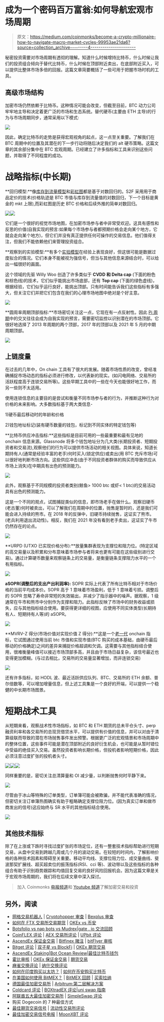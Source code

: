# 成为一个密码百万富翁:如何导航宏观市场周期

> 原文：<https://medium.com/coinmonks/become-a-crypto-millionaire-how-to-navigate-macro-market-cycles-99953ae21da6?source=collection_archive---------4----------------------->

秘密投资需要对市场周期有透彻的理解。知道什么时候增持比特币，什么时候让我们的投资组合倾向于替代比特币，什么时候在顶部附近卖出，在底部附近买入，可以提供比整体市场多倍的回报。这篇文章简要概括了一些可用于把握市场时机的工具。

## **高级市场结构**

加密市场仍然依赖于比特币。这种情况可能会改变，但截至目前，BTC 动力公司牢牢地主导和决定着更广泛的市场和生态系统。替代硬币(主要由 ETH 主导)的行为与市场周期同步，通常采用以下模式:

![](img/654c76de7ddebefe0e6523800fc42484.png)

因此，确定比特币的走势是获得宏观视角的起点，这一点至关重要。了解我们在 BTC 周期中的位置及其潜在的下一步行动将随后决定我们的 alt 硬币策略。这篇文章的其余部分集中在 BTC 宏观周期。已经建立了许多指标和工具来识别这些问题，并取得了不同程度的成功。

# **战略指标(中长期)**

**回归模型:**像[库存到流量模型](https://www.lookintobitcoin.com/charts/stock-to-flow-model/)和[彩虹图](https://www.blockchaincenter.net/bitcoin-rainbow-chart/)都是基于对数回归的。S2F 采用用于商品定价的技术(价格轨迹是 BTC 市值与库存到流量值的对数回归，下一个目标是黄金的 mkt 上限),而彩虹图是历史 BTC 价格和后续外推的简单对数回归。

![](img/507bee01036861eed94f5b69a8eaa3b2.png)![](img/d6581540d20f3edfcc0a2ab3bf6a3e96.png)

它们是一个很好的视觉市场地图，在加密市场参与者中非常受欢迎。这具有感性和反思的价值(自我实现的预言:如果每个市场参与者都预期价格会走向某个地方，它就会走向某个地方)，但它们并没有真正提供任何可操作的交易信息。他们值得关注，但我们不能依赖他们来管理投资组合。

**观察到的实验模型:**有多个[实验模型](https://charts.woobull.com/bitcoin-price-models/)在经验上表现良好，但这很可能是数据过度拟合的情况。它们本身不能被视为强信号，但当与其他信息来源结合时，可以给出一幅很好的画面。

这个领域的先驱 Willy Woo 创造了许多类似于 **CVDD 和 Delta cap** (下面的粉色和棕色线)的技术，它们似乎能挑出市场底部，还有 **Top cap** (下面的绿色虚线)，根据经验，它们似乎运行良好，能挑出顶部。只有时间能告诉我们这些指标有多强大，但关注它们并把它们包含在我们的心理市场地图中绝对是个好主意。

![](img/5cef9c0bf629289cd26f571ed40cfd86.png)

**圆周率周期顶部指标:**市场密切关注这一点，它现在有一点反射性。因此 [Pi 周期](https://www.lookintobitcoin.com/charts/pi-cycle-top-indicator/)中的交叉往往会成为自我实现的预言，需要密切监控以识别潜在的市场顶部。它很好地选择了 2013 年周期的两个顶部，2017 年的顶部以及 2021 年 5 月的中期周期顶部。

![](img/823cb457c0606765608a3bf7018fab18.png)

## **上链度量**

在过去的几年中，On chain 工具有了很大的发展。随着市场性质的改变，曾经准确捕捉市场动态的指标必须进行修改，以代表新的现实。(如闪电网络、交易所的活跃程度高于连锁交易所等)。这些早期工具中的一些在今天也能很好地工作，而另一些则不太适用。

使用连锁信息的主要目的是尝试和衡量不同市场参与者的行为，并推断这种行为对价格的未来影响。大多数指标基于两大类信息-

1)硬币最后移动时的年龄和价格

2)钱包地址标记(装有硬币数量的钱包，标记到不同实体的特定钱包等)

**比特币供应冲击指标:**这些指标是目前可用的一些最重要和最有见地的 onchain 信息来源。Glassnode 将多个钱包地址分为几大类(长期投资者、短期投资者和交易流),观察他们的行为可以提供市场活动的相关视图。具体来说，知道长期持有人(通常是经验丰富的老手)何时买入(锁定供应)或卖出(用 BTC 充斥市场)可以很好地判断市场方向。这些供应冲击(由于不同投资者群体的购买而导致供应从市场上消失)在中期具有出色的预测能力。

![](img/fa992c74e49313fcf160f188fc1332b1.png)

此外，观察基于不同规模的投资者类别(鲸鱼> 1000 btc 或虾< 1 btc)的交易活动具有出色的预测能力。

这是一个不同的观点，试图捕捉类似的信息，即市场老手在做什么。观察旧硬币(老古董)何时被卖出，可以了解我们在周期中的位置，抛售是暂时的，还是我们可能会进入持续的熊市。在 2018 年的反弹中，旧硬币持续抛售，这证实了熊市。(老兵利用退出流动性)。相反，我们在 2021 年没有看到老手卖出，这证实了牛市仍然存在的论点。

![](img/1b32a6958a2d1fe2f8753274daff283a.png)

**URPD (UTXO 已实现价格分布):**放量集群表现为支撑位和阻力位。(特定区域的高交易量以及积累和分布意味着市场参与者将来也更有可能在这些级别进行交易)。通过计算硬币数量来观察链条上的交易量，是衡量链条支撑阻力水平的一个有用指标。

![](img/acad4a816fa6ee89fd8d31be124cfb6a.png)

**aSOPR(调整后的支出产出利润率):** SOPR 实际上代表了所有比特币相对于市场价格的当前平均成本价。SOPR 高于 1 意味着市场盈利，低于 1 意味着亏损。调整后的 SOPR 忽略了寿命非常短的失效输出，并减少了指示器中的噪声。据观察，1 级通常在牛市和熊市中分别作为支撑和阻力。此指标反映了市场中的财务收益或损失，应与其他指标结合使用。要获得更详细的视图，应使用不同实体类型(长期持有人、短期持有人等)的 aSOPR。

![](img/4aeb226707219858f4b9ee1c52d733f0.png)

**MVRV-Z 得分(市场价值对实现价值 Z 得分):**这是一个[老一代](https://www.lookintobitcoin.com/charts/mvrv-zscore/) onchain 指标，它试图通过使用当前 btc 市值和实现市值(BTC 购买的成本基础，由硬币最后移动的价格确定)之间的差异来捕捉价格超调和欠调。这需要与其他指标结合使用，很难衡量峰值可以接近市场顶部多高，并且由于市场日益复杂，该信号最近也变得更加模糊。(与过去相比，交易所的交易量显著增加，而非连锁交易)

![](img/a332c811ea1c81db27ec3cf56f530347.png)

还有许多指标，如 HODL 波、最近活跃供应队列、BTC、交易所的 ETH 余额、普尔倍数等，可以增加增量信息，但上述工具集是一个良好的开端，可以提供一个稳健的中长期市场图景。

# **短期战术工具**

从短期来看，观察战术性市场指标，如 BTC 和 ETH 期货的总未平仓头寸、perp 融资利率和各交易所的总现货借贷水平，可以提供有价值的信息，并可以对由于清算级联而导致的潜在市场抛售事件发出预警。根据更广泛的宏观情景和市场周期中的整体位置，这些事件可能是潜在顶部附近的良好衍生机会，也可能是从暂时错位中受益的绝佳买入交易。虽然投资者影响长期价格，但投机者影响短期价格，因此必须注意过度扩张的投机者头寸。

![](img/1c5f7ed9d6c8900c5bed34e72e3696b2.png)![](img/aef148f983207be634553bd51e443cea.png)![](img/7c695d1db60aa1276633edba8d90d640.png)

同样重要的是，密切关注总清算量和 OI 减少量，以判断抛售何时平静下来。

![](img/0f500ea077803fd7b99e3aad501b1f33.png)

尽管由于冰山等特殊的订单类型，订单簿可能会被欺骗，并不能代表准确的情况，但密切关注订单簿热图确实有助于粗略确定支撑位阻力位。(因为真实订单和做市商发出的信号)这应始终与 SR 水平的其他指标结合使用。

![](img/55c1ff671c47362e9e5e31c1a35781f2.png)

## **其他技术指标**

除了在上涨或下跌时寻找过度扩张的市场定位，还有一整套技术指标帮助进行短期交易，从盘中交易到跨越几周或几个月的波动交易。在较短的时间内，了解影响价格的各种技术因素和障碍至关重要。移动平均线、支撑位阻力位、成交量曲线、斐波那契扩展线、超买超卖位的振荡指标(RSI、cci 等)、波动带以及这些指标的各种组合有助于识别趋势跟踪和均值回复交易的良好风险回报机会。因为这篇文章是关于宏观市场周期的，我们将在后续文章中深入探讨。

> 加入 Coinmonks [电报频道](https://t.me/coincodecap)和 [Youtube 频道](https://www.youtube.com/channel/UCbyDhTbOiKh2iUMKBi4-4Zg)了解加密交易和投资

## 另外，阅读

*   [网格交易机器人](https://blog.coincodecap.com/grid-trading) | [Cryptohopper 审查](/coinmonks/cryptohopper-review-a388ff5bae88) | [Bexplus 审查](https://blog.coincodecap.com/bexplus-review)
*   [如何在 FTX 交易所交易期货](https://blog.coincodecap.com/ftx-futures-trading) | [OKEx vs 币安](https://blog.coincodecap.com/okex-vs-binance)
*   [Botsfolio vs nap bots vs Mudrex](/coinmonks/botsfolio-vs-napbots-vs-mudrex-c81344970c02)|[gate . io 交流回顾](/coinmonks/gate-io-exchange-review-61bf87b7078f)
*   [CoinFLEX 评论](https://blog.coincodecap.com/coinflex-review) | [AEX 交易所评论](https://blog.coincodecap.com/aex-exchange-review) | [UPbit 评论](https://blog.coincodecap.com/upbit-review)
*   [AscendEx 保证金交易](https://blog.coincodecap.com/ascendex-margin-trading) | [Bitfinex 赌注](https://blog.coincodecap.com/bitfinex-staking) | [bitFlyer 审核](https://blog.coincodecap.com/bitflyer-review)
*   [Bitget 评论](https://blog.coincodecap.com/bitget-review) | [双子星 vs BlockFi](https://blog.coincodecap.com/gemini-vs-blockfi) | [OKEx 期货交易](https://blog.coincodecap.com/okex-futures-trading)
*   [AscendEx Staking](https://blog.coincodecap.com/ascendex-staking)|[Bot Ocean Review](https://blog.coincodecap.com/bot-ocean-review)|[最佳比特币钱包](https://blog.coincodecap.com/bitcoin-wallets-india)
*   [霍比审核](https://blog.coincodecap.com/huobi-review) | [OKEx 保证金交易](https://blog.coincodecap.com/okex-margin-trading) | [期货交易](https://blog.coincodecap.com/futures-trading)
*   [麻雀交换评论](https://blog.coincodecap.com/sparrow-exchange-review) | [纳什交换评论](https://blog.coincodecap.com/nash-exchange-review)
*   [如何在印度购买以太坊？](https://blog.coincodecap.com/buy-ethereum-in-india) | [如何在币安购买比特币](https://blog.coincodecap.com/buy-bitcoin-binance)
*   [在美国如何使用 BitMEX？](https://blog.coincodecap.com/use-bitmex-in-usa) | [BitMEX 回顾](https://blog.coincodecap.com/bitmex-review) | [买索拉纳](https://blog.coincodecap.com/buy-solana)
*   [德国最佳加密交易所](https://blog.coincodecap.com/crypto-exchanges-in-germany) | [Arbitrum:第二层解决方案](https://blog.coincodecap.com/arbitrum)
*   [Coldcard 评论](https://blog.coincodecap.com/coldcard-review) | [BOXtradEX 评论](https://blog.coincodecap.com/boxtradex-review)|[uni swap 指南](https://blog.coincodecap.com/uniswap)
*   [阿联酋五大最佳加密交易所](https://blog.coincodecap.com/best-crypto-exchanges-in-uae) | [SimpleSwap 评论](https://blog.coincodecap.com/simpleswap-review)
*   购买 Dogecoin 的 7 种最佳方式
*   [最佳期货交易信号](https://blog.coincodecap.com/futures-trading-signals) | [流动性交易所评论](https://blog.coincodecap.com/liquid-exchange-review)
*   [最佳加密交易信号电报](/coinmonks/best-crypto-signals-telegram-5785cdbc4b2b) | [MoonXBT 评论](/coinmonks/moonxbt-review-6e4ab26d037)
